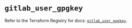 # `gitlab_user_gpgkey`

Refer to the Terraform Registry for docs: [`gitlab_user_gpgkey`](https://registry.terraform.io/providers/gitlabhq/gitlab/18.3.0/docs/resources/user_gpgkey).
